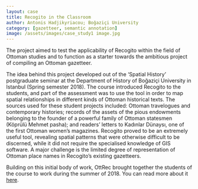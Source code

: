 ```yaml
---
layout: case
title: Recogito in the Classroom
author: Antonis Hadjikyriacou; Boğaziçi University
category: [gazetteer, semantic annotation]
image: /assets/images/case_study1 image.jpg
---
```


The project aimed to test the applicability of Recogito within the field of Ottoman studies and to function as a starter towards the
ambitious project of compiling an Ottoman gazetteer.

The idea behind this project developed out of the ‘Spatial History’ postgraduate seminar at the Department of History of Boğaziçi University
in Istanbul (Spring semester 2018). The course introduced Recogito to the students, and part of the assessment was to use the tool in
order to map spatial relationships in different kinds of Ottoman historical texts. The sources used for these student projects included:
Ottoman travelogues and contemporary histories; records of the assets of the pious endowments belonging to the founder of a powerful
family of Ottoman statesmen (Köprülü Mehmet pasha); and readers’ letters to Kadınlar Dünaysı, one of the first Ottoman women’s magazines.
Recogito proved to be an extremely useful tool, revealing spatial patterns that were otherwise difficult to be discerned, while it did not
require the specialised knowledge of GIS software. A major challenge is the limited degree of representation of Ottoman place names in
Recogito’s existing gazetteers.

Building on this initial body of work, OttRec brought together the students of the course to work during the summer of 2018. You can read more about it [here](https://pro.europeana.eu/page/issue-12-pelagios#using-recogito-in-the-ottoman-history-classroom).
